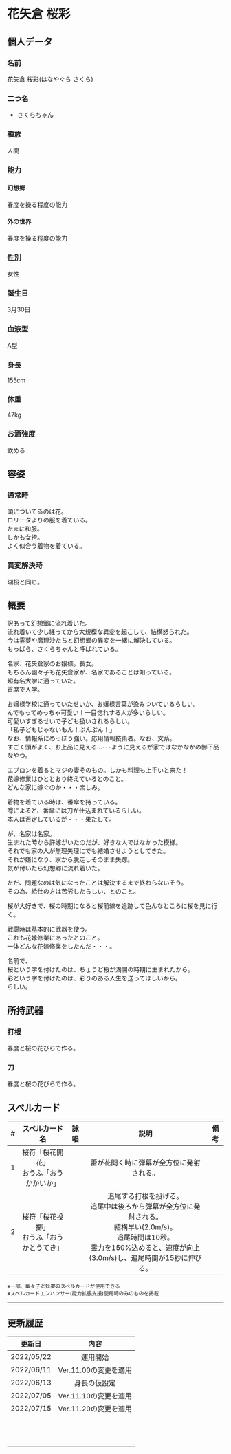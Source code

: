 # 花矢倉 桜彩

## 個人データ
### 名前
花矢倉 桜彩(はなやぐら さくら)

### 二つ名
- さくらちゃん

### 種族
人間

### 能力
#### 幻想郷
春度を操る程度の能力

#### 外の世界
春度を操る程度の能力

### 性別
女性

### 誕生日
3月30日

### 血液型
A型

### 身長
155cm

### 体重
47kg

### お酒強度
飲める

## 容姿
### 通常時
頭についてるのは花。<br />
ロリータよりの服を着ている。<br />
たまに和服。<br />
しかも女袴。<br />
よく似合う着物を着ている。

### 異変解決時
瑚桜と同じ。

## 概要
訳あって幻想郷に流れ着いた。<br />
流れ着いて少し経ってから大規模な異変を起こして、結構怒られた。<br />
今は霊夢や魔理沙たちと幻想郷の異変を一緒に解決している。<br />
もっぱら、さくらちゃんと呼ばれている。<br />

名家、花矢倉家のお嬢様。長女。<br />
もちろん幽々子も花矢倉家が、名家であることは知っている。<br />
超有名大学に通っていた。<br />
首席で入学。<br />

お嬢様学校に通っていたせいか、お嬢様言葉が染みついているらしい。<br />
んでもってめっちゃ可愛い！一目惚れする人が多いらしい。<br />
可愛いすぎるせいで子ども扱いされるらしい。<br />
「私子どもじゃないもん！ぷんぷん！」<br />
なお、情報系にめっぽう強い。応用情報技術者。なお、文系。<br />
すごく頭がよく、お上品に見える…･･･ように見えるが家ではなかなかの御下品なやつ。<br />

エプロンを着るとマジの妻そのもの。しかも料理も上手いと来た！<br />
花嫁修業はひととおり終えているとのこと。<br />
どんな家に嫁ぐのか・・・楽しみ。<br />

着物を着ている時は、番傘を持っている。<br />
噂によると、番傘には刀が仕込まれているらしい。<br />
本人は否定しているが・・・果たして。<br />

が、名家は名家。<br />
生まれた時から許嫁がいたのだが、好きな人ではなかった模様。<br />
それでも家の人が無理矢理にでも結婚させようとしてきた。<br />
それが嫌になり、家から脱走しそのまま失踪。<br />
気が付いたら幻想郷に流れ着いた。<br />

ただ、問題なのは気になったことは解決するまで終わらないそう。<br />
その為、給仕の方は苦労したらしい、とのこと。<br />

桜が大好きで、桜の時期になると桜前線を追跡して色んなところに桜を見に行く。<br />

戦闘時は基本的に武器を使う。<br />
これも花嫁修業にあったとのこと。<br />
一体どんな花嫁修業をしたんだ・・・。<br />

名前で、<br />
桜という字を付けたのは、ちょうど桜が満開の時期に生まれたから。<br />
彩という字を付けたのは、彩りのある人生を送ってほしいから。<br />
らしい。<br />

## 所持武器
### 打根
春度と桜の花びらで作る。

### 刀
春度と桜の花びらで作る。

## スペルカード
 | # | スペルカード名 | 詠唱 | 説明 | 備考 |
 | :---: | :---: | :---: | :---: | :---: |
 | 1 | 桜符「桜花開花」<br />おうふ「おうかかいか」 | | 蕾が花開く時に弾幕が全方位に発射される。 | |
 | 2 | 桜符「桜花投擲」<br />おうふ「おうかとうてき」 | | 追尾する打根を投げる。<br />追尾中は後ろから弾幕が全方位に発射される。<br />結構早い(2.0m/s)。<br />追尾時間は10秒。<br />霊力を150%込めると、速度が向上(3.0m/s)し、追尾時間が15秒に伸びる。 | |

<sup>
※一部、幽々子と妖夢のスペルカードが使用できる<br />
※スペルカードエンハンサー(能力拡張支援)使用時のみのものを掲載
</sup>

***

## 更新履歴
| 更新日 | 内容 |
| :---: | :---: |
| 2022/05/22 | 運用開始 |
| 2022/06/11 | Ver.11.00の変更を適用 |
| 2022/06/13 | 身長の仮設定 |
| 2022/07/05 | Ver.11.10の変更を適用 |
| 2022/07/15 | Ver.11.20の変更を適用 |
| | |
| | |
| | |
| | |
| | |
| | |
| | |
| | |
| | |
| | |
| | |
| | |

